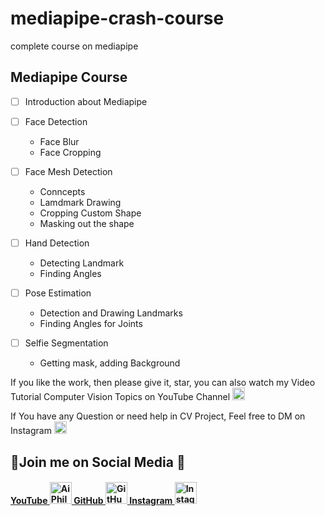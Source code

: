 # mediapipe-crash-course
complete course on mediapipe

## Mediapipe Course


- [ ] Introduction about Mediapipe
- [ ] Face Detection
    - Face Blur
    - Face Cropping 
     
- [ ] Face Mesh Detection
    - Conncepts 
    - Lamdmark Drawing
    - Cropping Custom Shape
    - Masking out the shape
     
- [ ] Hand Detection
    - Detecting Landmark
    - Finding Angles
      
- [ ] Pose Estimation
    - Detection and Drawing Landmarks 
    - Finding Angles for Joints
- [ ] Selfie Segmentation
    - Getting mask, adding Background  


If you like the work, then please give it, star, you can also watch my Video Tutorial Computer Vision Topics on YouTube Channel <a href="https://www.youtube.com/c/aiphile">  <img alt="AiPhile Youtube" src="https://user-images.githubusercontent.com/66181793/131223988-882d53a0-4882-468f-9bd7-46b46466baae.png"  width="20"> </a>


If You have any Question or need help in CV Project, Feel free to DM on Instagram  <a href="https://www.instagram.com/aiphile17/">  <img alt="Instagram" src="https://user-images.githubusercontent.com/66181793/131223931-32d84c10-88b4-4cd6-8eb8-89f06c3b5b51.png"  width="20"> </a>

## 💚Join me on Social Media 🖤 

<h4><a href="https://www.youtube.com/c/aiphile"> YouTube <img alt="AiPhile Youtube" src="https://user-images.githubusercontent.com/66181793/131223988-882d53a0-4882-468f-9bd7-46b46466baae.png"  width="35"> </a> 
 <a href="https://github.com/Asadullah-Dal17">  GitHub  <img alt="GitHub" src="https://user-images.githubusercontent.com/66181793/131223930-9fd2bfc7-9c43-465d-a057-55f3292f3b2b.png"  width="35"> </a> 
  <a href="https://www.instagram.com/aiphile17/">   Instagram <img alt="Instagram" src="https://user-images.githubusercontent.com/66181793/131223931-32d84c10-88b4-4cd6-8eb8-89f06c3b5b51.png"  width="35"> </a> </h4>

